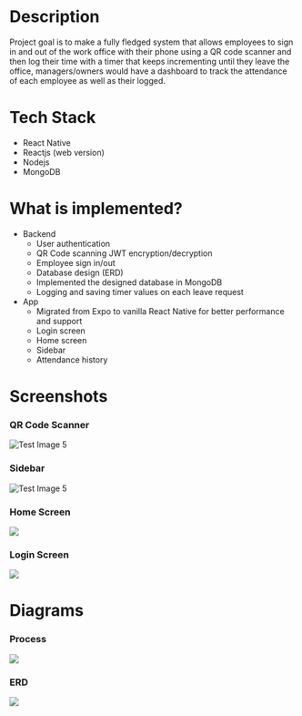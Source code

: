 # Description
Project goal is to make a fully fledged system that allows employees to sign in and out of the work office with their phone using a QR code scanner and then log their time with a timer that keeps incrementing until they leave the office, managers/owners would have a dashboard to track the attendance of each employee as well as their logged.

# Tech Stack
 - React Native
 - Reactjs (web version)
 - Nodejs
 - MongoDB

# What is implemented?
- Backend
  - User authentication
  - QR Code scanning JWT encryption/decryption
  - Employee sign in/out
  - Database design (ERD)
  - Implemented the designed database in MongoDB
  - Logging and saving timer values on each leave request
- App
  - Migrated from Expo to vanilla React Native for better performance and support
  - Login screen
  - Home screen
  - Sidebar
  - Attendance history

# Screenshots
### QR Code Scanner
![Test Image 5](https://imgur.com/c5LqekS.png)
### Sidebar
![Test Image 5](https://imgur.com/uOguutS.png)
### Home Screen
![](https://imgur.com/xBeJNMT.png)
### Login Screen
![](https://imgur.com/QRtGzaQ.png)

# Diagrams
### Process
![](https://imgur.com/FgFwgiO.png)

### ERD
![](https://imgur.com/m8k5QPR.png)